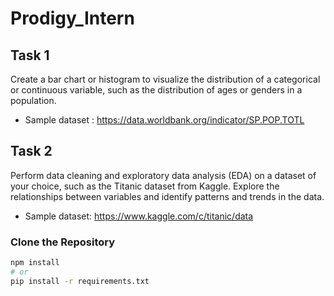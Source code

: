 # Prodigy_Intern
## Task 1 
Create a bar chart or histogram to visualize the distribution of a categorical or continuous variable, such as the distribution of ages or genders in a population.
- Sample dataset : https://data.worldbank.org/indicator/SP.POP.TOTL
## Task 2
Perform data cleaning and exploratory data analysis (EDA) on a dataset of your choice, such as the Titanic dataset from Kaggle. Explore the relationships between variables and identify patterns and trends in the data.
- Sample dataset: https://www.kaggle.com/c/titanic/data



### Clone the Repository
```sh
npm install
# or
pip install -r requirements.txt

